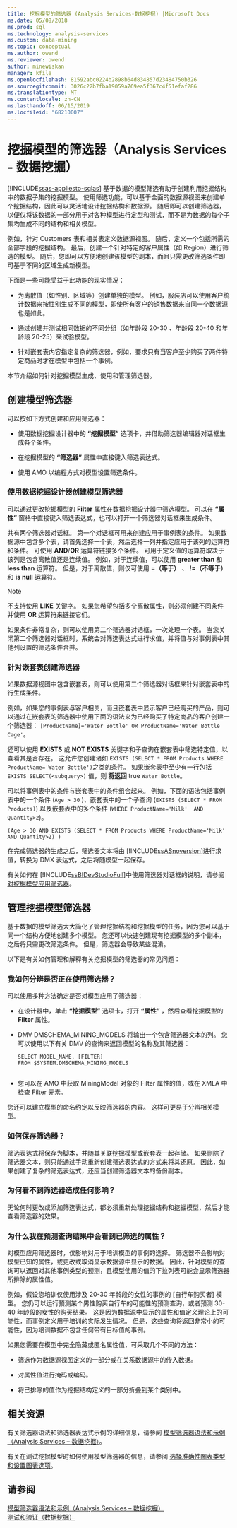 ```yaml
---
title: 挖掘模型的筛选器 (Analysis Services-数据挖掘) |Microsoft Docs
ms.date: 05/08/2018
ms.prod: sql
ms.technology: analysis-services
ms.custom: data-mining
ms.topic: conceptual
ms.author: owend
ms.reviewer: owend
author: minewiskan
manager: kfile
ms.openlocfilehash: 81592abc0224b2898b64d834857d23484750b326
ms.sourcegitcommit: 3026c22b7fba19059a769ea5f367c4f51efaf286
ms.translationtype: MT
ms.contentlocale: zh-CN
ms.lasthandoff: 06/15/2019
ms.locfileid: "68210007"
---
```

# <a name="filters-for-mining-models-analysis-services---data-mining"></a>挖掘模型的筛选器（Analysis Services - 数据挖掘）
[!INCLUDE[ssas-appliesto-sqlas](../../includes/ssas-appliesto-sqlas.md)]
  基于数据的模型筛选有助于创建利用挖掘结构中的数据子集的挖掘模型。 使用筛选功能，可以基于全面的数据源视图来创建单个挖掘结构，因此可以灵活地设计挖掘结构和数据源。 随后即可以创建筛选器，以便仅将该数据的一部分用于对各种模型进行定型和测试，而不是为数据的每个子集均生成不同的结构和相关模型。  
  
 例如，针对 Customers 表和相关表定义数据源视图。 随后，定义一个包括所需的全部字段的挖掘结构。 最后，创建一个针对特定的客户属性（如 Region）进行筛选的模型。 随后，您即可以方便地创建该模型的副本，而且只需更改筛选条件即可基于不同的区域生成新模型。  
  
 下面是一些可能受益于此功能的现实情况：  
  
-   为离散值（如性别、区域等）创建单独的模型。 例如，服装店可以使用客户统计数据来按性别生成不同的模型，即使所有客户的销售数据来自同一个数据源也是如此。  
  
-   通过创建并测试相同数据的不同分组（如年龄段 20-30 、年龄段 20-40 和年龄段 20-25）来试验模型。  
  
-   针对嵌套表内容指定复杂的筛选器，例如，要求只有当客户至少购买了两件特定商品时才在模型中包括一个事例。  
  
 本节介绍如何针对挖掘模型生成、使用和管理筛选器。  
  
## <a name="creating-model-filters"></a>创建模型筛选器  
 可以按如下方式创建和应用筛选器：  
  
-   使用数据挖掘设计器中的 **“挖掘模型”** 选项卡，并借助筛选器编辑器对话框生成各个条件。  
  
-   在挖掘模型的 **“筛选器”** 属性中直接键入筛选表达式。  
  
-   使用 AMO 以编程方式对模型设置筛选条件。  
  
### <a name="creating-model-filters-using-data-mining-designer"></a>使用数据挖掘设计器创建模型筛选器  
 可以通过更改挖掘模型的 **Filter** 属性在数据挖掘设计器中筛选模型。 可以在 **“属性”** 窗格中直接键入筛选表达式，也可以打开一个筛选器对话框来生成条件。  
  
 共有两个筛选器对话框。 第一个对话框可用来创建应用于事例表的条件。 如果数据源中包含多个表，请首先选择一个表，然后选择一列并指定应用于该列的运算符和条件。 可使用 **AND**/**OR** 运算符链接多个条件。 可用于定义值的运算符取决于该列是包含离散值还是连续值。 例如，对于连续值，可以使用 **greater than** 和 **less than** 运算符。 但是，对于离散值，则仅可使用 **=（等于）** 、 **!=（不等于）** 和 **is null** 运算符。  
  
> [!NOTE]  
>  不支持使用 **LIKE** 关键字。 如果您希望包括多个离散属性，则必须创建不同条件并使用 **OR** 运算符来链接它们。  
  
 如果条件非常复杂，则可以使用第二个筛选器对话框，一次处理一个表。 当您关闭第二个筛选器对话框时，系统会对筛选表达式进行求值，并将值与对事例表中其他列设置的筛选条件合并。  
  
### <a name="creating-filters-on-nested-tables"></a>针对嵌套表创建筛选器  
 如果数据源视图中包含嵌套表，则可以使用第二个筛选器对话框来针对嵌套表中的行生成条件。  
  
 例如，如果您的事例表与客户相关，而且嵌套表中显示客户已经购买的产品，则可以通过在嵌套表的筛选器中使用下面的语法来为已经购买了特定商品的客户创建一个筛选器： `[ProductName]='Water Bottle' OR ProductName='Water Bottle Cage'`。  
  
 还可以使用 **EXISTS** 或 **NOT EXISTS** 关键字和子查询在嵌套表中筛选特定值，以查看其是否存在。 这允许您创建诸如 `EXISTS (SELECT * FROM Products WHERE ProductName='Water Bottle')`之类的条件。 如果嵌套表中至少有一行包括 `EXISTS SELECT(<subquery>)` 值，则 **将返回** true `Water Bottle`。  
  
 可以将事例表中的条件与嵌套表中的条件组合起来。 例如，下面的语法包括事例表中的一个条件 (`Age > 30` )、嵌套表中的一个子查询 (`EXISTS (SELECT * FROM Products)`) 以及嵌套表中的多个条件 (`WHERE ProductName='Milk'  AND Quantity>2`)。  
  
```  
(Age > 30 AND EXISTS (SELECT * FROM Products WHERE ProductName='Milk'  AND Quantity>2) )  
```  
  
 在完成筛选器的生成之后，筛选器文本将由 [!INCLUDE[ssASnoversion](../../includes/ssasnoversion-md.md)]进行求值，转换为 DMX 表达式，之后将随模型一起保存。  
  
 有关如何在 [!INCLUDE[ssBIDevStudioFull](../../includes/ssbidevstudiofull-md.md)]中使用筛选器对话框的说明，请参阅 [对挖掘模型应用筛选器](../../analysis-services/data-mining/apply-a-filter-to-a-mining-model.md)。  
  
## <a name="managing-mining-model-filters"></a>管理挖掘模型筛选器  
 基于数据的模型筛选大大简化了管理挖掘结构和挖掘模型的任务，因为您可以基于同一个结构方便地创建多个模型。 您还可以快速创建现有挖掘模型的多个副本，之后将只需更改筛选条件。 但是，筛选器会导致某些混淆。  
  
 以下是有关如何管理和解释有关挖掘模型的筛选器的常见问题：  
  
### <a name="how-can-i-tell-whether-a-filter-is-being-used"></a>我如何分辨是否正在使用筛选器？  
 可以使用多种方法确定是否对模型应用了筛选器：  
  
-   在设计器中，单击 **“挖掘模型”** 选项卡，打开 **“属性”** ，然后查看挖掘模型的 **Filter** 属性。  
  
-   DMV DMSCHEMA_MINING_MODELS 将输出一个包含筛选器文本的列。 您可以使用以下有关 DMV 的查询来返回模型的名称及其筛选器：  
  
    ```  
    SELECT MODEL_NAME, [FILTER]   
    FROM $SYSTEM.DMSCHEMA_MINING_MODELS  
  
    ```  
  
-   您可以在 AMO 中获取 MiningModel 对象的 Filter 属性的值，或在 XMLA 中检查 Filter 元素。  
  
 您还可以建立模型的命名约定以反映筛选器的内容。 这样可更易于分辨相关模型。  
  
### <a name="how-can-i-save-a-filter"></a>如何保存筛选器？  
 筛选表达式将保存为脚本，并随其关联挖掘模型或嵌套表一起存储。 如果删除了筛选器文本，则只能通过手动重新创建筛选表达式的方式来将其还原。 因此，如果创建了复杂的筛选表达式，还应当创建筛选器文本的备份副本。  
  
### <a name="why-cant-i-see-any-effects-from-the-filter"></a>为何看不到筛选器造成任何影响？  
 无论何时更改或添加筛选表达式，都必须重新处理挖掘结构和挖掘模型，然后才能查看筛选器的效果。  
  
### <a name="why-do-i-see-filtered-attributes-in-prediction-query-results"></a>为什么我在预测查询结果中会看到已筛选的属性？  
 对模型应用筛选器时，仅影响对用于培训模型的事例的选择。 筛选器不会影响对模型已知的属性，或更改或取消显示数据源中显示的数据。 因此，针对模型的查询可以返回对其他事例类型的预测，且模型使用的值的下拉列表可能会显示筛选器所排除的属性值。  
  
 例如，假设您培训仅使用涉及 20-30 年龄段的女性的事例的 [自行车购买者] 模型。 您仍可以运行预测某个男性购买自行车的可能性的预测查询，或者预测 30-40 年龄段的女性的购买结果。 这是因为数据源中显示的属性和值定义理论上的可能性，而事例定义用于培训的实际发生情况。 但是，这些查询将返回非常小的可能性，因为培训数据不包含任何带有目标值的事例。  
  
 如果您需要在模型中完全隐藏或匿名属性值，可采取几个不同的方法：  
  
-   筛选作为数据源视图定义的一部分或在关系数据源中的传入数据。  
  
-   对属性值进行掩码或编码。  
  
-   将已排除的值作为挖掘结构定义的一部分折叠到某个类别中。  
  
## <a name="related-resources"></a>相关资源  
 有关筛选器语法和筛选器表达式示例的详细信息，请参阅 [模型筛选器语法和示例（Analysis Services – 数据挖掘）](../../analysis-services/data-mining/model-filter-syntax-and-examples-analysis-services-data-mining.md)。  
  
 有关在测试挖掘模型时如何使用模型筛选器的信息，请参阅 [选择准确性图表类型和设置图表选项](../../analysis-services/data-mining/choose-an-accuracy-chart-type-and-set-chart-options.md)。  
  
## <a name="see-also"></a>请参阅  
 [模型筛选器语法和示例（Analysis Services – 数据挖掘）](../../analysis-services/data-mining/model-filter-syntax-and-examples-analysis-services-data-mining.md)   
 [测试和验证（数据挖掘）](../../analysis-services/data-mining/testing-and-validation-data-mining.md)  
  
  
